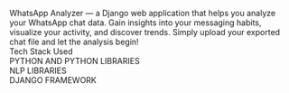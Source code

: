 WhatsApp Analyzer — a Django web application that helps you analyze your WhatsApp chat data. Gain insights into your messaging habits, visualize your activity, and discover trends. Simply upload your exported chat file and let the analysis begin!
<br>
Tech Stack Used 
<br>
PYTHON AND PYTHON LIBRARIES
<br>
NLP LIBRARIES
<br>
DJANGO FRAMEWORK
